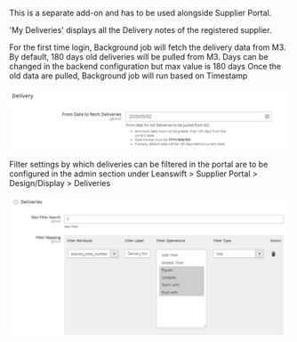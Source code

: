 This is a separate add-on and has to be used alongside Supplier Portal.


&#39;My Deliveries&#39; displays all the Delivery notes of the registered supplier. 

For the first time login, Background job will fetch the delivery data from M3. By default, 180 days old deliveries will be pulled from M3. Days can be changed in the backend configuration but max value is 180 days
Once the old data are pulled, Background job will run based on Timestamp

<kbd>
<img alt="metrics display" src="../../images/usermanual/delivery-setting.png"> 
</kbd>

Filter settings by which deliveries can be filtered in the portal are to be configured in the admin section under Leanswift > Supplier Portal > Design/Display > Deliveries

<kbd>
<img alt="metrics display" src="../../images/usermanual/deliveries-filter-setting.png"> 
</kbd>



